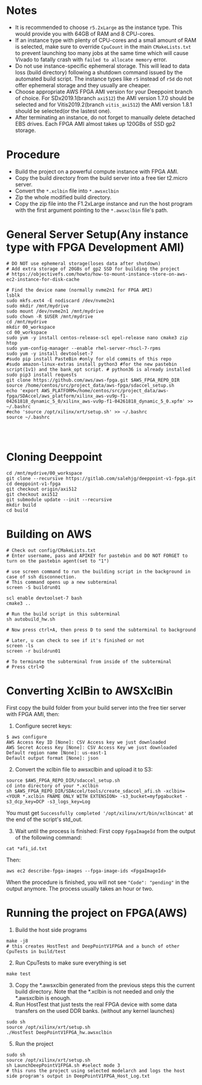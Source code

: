 # Notes
* It is recommended to choose `r5.2xLarge` as the instance type. This would provide you with 64GB of RAM and 8 CPU-cores.
* If an instance type with plenty of CPU-cores and a small amount of RAM is selected, make sure to override `CpuCount` in the main `CMakeLists.txt` to prevent launching too many jobs at the same time which will cause Vivado to fatally crash with `failed to allocate memory` error.
* Do not use instance-specific ephemeral storage. This will lead to data loss (build directory) following a shutdown command issued by the automated build script. The instance types like `r5` instead of `r5d` do not offer ephemeral storage and they usually are cheaper.
* Choose appropriate AWS FPGA AMI version for your Deeppoint branch of choice. For SDx2019.1(branch `axi512`) the AMI version 1.7.0 should be selected and for Vitis2019.2(branch `vitis_axi512`) the AMI version 1.8.1 should be selected(or the lastest one).
* After terminating an instance, do not forget to manually delete detached EBS drives. Each FPGA AMI almost takes up 120GBs of SSD gp2 storage.

# Procedure
* Build the project on a powerful compute instance with FPGA AMI.
* Copy the build directory from the build server into a free tier t2.micro server.
* Convert the `*.xclbin` file into `*.awsxclbin`
* Zip the whole modified build directory. 
* Copy the zip file into the F1.2xLarge instance and run the host program with the first argument pointing to the `*.awsxclbin` file's path.

# General Server Setup(Any instance type with FPGA Development AMI)
```
# DO NOT use ephemeral storage(loses data after shutdown)
# Add extra storage of 20GBs of gp2 SSD for building the project
# https://objectivefs.com/howto/how-to-mount-instance-store-on-aws-ec2-instance-for-disk-cache

# Find the device name (normally nvme2n1 for FPGA AMI)
lsblk
sudo mkfs.ext4 -E nodiscard /dev/nvme2n1
sudo mkdir /mnt/mydrive
sudo mount /dev/nvme2n1 /mnt/mydrive
sudo chown -R $USER /mnt/mydrive
cd /mnt/mydrive
mkdir 00_workspace
cd 00_workspace
sudo yum -y install centos-release-scl epel-release nano cmake3 zip htop
sudo yum-config-manager --enable rhel-server-rhscl-7-rpms
sudo yum -y install devtoolset-7
#sudo pip install PasteBin #only for old commits of this repo
#sudo amazon-linux-extras install python3 #for the new pastebin script(1v1) and the bank_opt script. # python36 is already installed
sudo pip3 install requests
git clone https://github.com/aws/aws-fpga.git $AWS_FPGA_REPO_DIR
source /home/centos/src/project_data/aws-fpga/sdaccel_setup.sh
echo 'export AWS_PLATFORM=/home/centos/src/project_data/aws-fpga/SDAccel/aws_platform/xilinx_aws-vu9p-f1-04261818_dynamic_5_0/xilinx_aws-vu9p-f1-04261818_dynamic_5_0.xpfm' >> ~/.bashrc
#echo 'source /opt/xilinx/xrt/setup.sh' >> ~/.bashrc
source ~/.bashrc




```
# Cloning Deeppoint
```
cd /mnt/mydrive/00_workspace
git clone --recursive https://gitlab.com/salehjg/deeppoint-v1-fpga.git
cd deeppoint-v1-fpga
git checkout origin/axi512
git checkout axi512
git submodule update --init --recursive
mkdir build
cd build
```
# Building on AWS
```
# Check out config/CMakeLists.txt
# Enter username, pass and APIKEY for pastebin and DO NOT FORGET to turn on the pastebin agent(set to "1")

# use screen command to run the building script in the background in case of ssh disconnection.
# This command opens up a new subterminal
screen -S buildrun01 

scl enable devtoolset-7 bash
cmake3 ..

# Run the build script in this subterminal
sh autobuild_hw.sh

# Now press ctrl+A, then press D to send the subterminal to background

# Later, u can check to see if it's finished or not
screen -ls
screen -r buildrun01

# To terminate the subterminal from inside of the subterminal
# Press ctrl+D
```

# Converting XclBin to AWSXclBin
First copy the build folder from your build server into the free tier server with FPGA AMI, then:
1. Configure secret keys:
```
$ aws configure
AWS Access Key ID [None]: CSV Access key we just downloaded 
AWS Secret Access Key [None]: CSV Access Key we just downloaded 
Default region name [None]: us-east-1
Default output format [None]: json
```

2. Convert the xclbin file to awsxclbin and upload it to S3:
```
source $AWS_FPGA_REPO_DIR/sdaccel_setup.sh
cd into directory of your *.xclbin
sh $AWS_FPGA_REPO_DIR/SDAccel/tools/create_sdaccel_afi.sh -xclbin=<YOUR *.xclbin FNAME ONLY WITH EXTENSION> -s3_bucket=myfpgabucket -s3_dcp_key=DCP -s3_logs_key=Log
```
You must get `Successfully completed '/opt/xilinx/xrt/bin/xclbincat'` at the end of the script's std_out.

3. Wait until the process is finished:
First copy `FpgaImageId` from the output of the following command:
```
cat *afi_id.txt
```
Then:
```
aws ec2 describe-fpga-images --fpga-image-ids <FpgaImageId>
```
When the procedure is finished, you will not see `"Code": "pending"` in the output anymore. The process usually takes an hour or two.

# Running the project on FPGA(AWS)
1. Build the host side programs
```
make -j8
# this creates HostTest and DeepPointV1FPGA and a bunch of other CpuTests in build/test
```
2. Run CpuTests to make sure everything is set
```
make test
```
3. Copy the *.awsxclbin generated from the previous steps this the current build directory. Note that the *.xclbin is not needed and only the *.awsxclbin is enough.
4. Run HostTest that just tests the real FPGA device with some data transfers on the used DDR banks. (without any kernel launches)
```
sudo sh
source /opt/xilinx/xrt/setup.sh
./HostTest DeepPointV1FPGA_hw.awsxclbin
```
5. Run the project
```
sudo sh
source /opt/xilinx/xrt/setup.sh
sh LaunchDeepPointV1FPGA.sh #select mode 3
# this runs the project using selected modelarch and logs the host side program's output in DeepPointV1FPGA_Host_Log.txt
```
